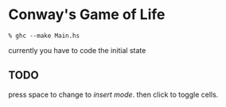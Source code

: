 Conway's Game of Life
=====================

    % ghc --make Main.hs

currently you have to code the initial state

TODO
----

press space to change to *insert mode*. then click to toggle cells.
